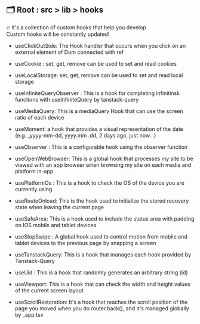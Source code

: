 ## 🗂️ Root : src > lib > hooks

🔥 It's a collection of custom hooks that help you develop<br/>
Custom hooks will be constantly updated!

- useClickOutSide: The Hook handler that occurs when you click on an external element of Dom connected with ref

- useCookie : set, get, remove can be used to set and read cookies

- useLocalStorage: set, get, remove can be used to set and read local storage

- useInfiniteQueryObserver : This is a hook for completing infinitinsk functions with useInfiniteQuery by tanstack-query

- useMediaQuery: This is a mediaQuery Hook that can use the screen ratio of each device

- useMoment: a hook that provides a visual representation of the date (e.g. \_yyyy-mm-dd, yyyy.mm .dd, 2 days ago, just now...)

- useObserver : This is a configurable hook using the observer function

- useOpenWebBrowser: This is a global hook that processes my site to be viewed with an app browser when browsing my site on each media and platform in-app

- usePlatformOs : This is a hook to check the OS of the device you are currently using

- useRouteOnload: This is the hook used to initialize the stored recovery state when leaving the current page

- useSafeArea: This is a hook used to include the status area with padding on IOS mobile and tablet devices

- useStopSwipe : A global hook used to control motion from mobile and tablet devices to the previous page by snapping a screen

- useTanstackQuery: This is a hook that manages each hook provided by Tanstack-Query

- useUid : This is a hook that randomly generates an arbitrary string (id)

- useViewport: This is a hook that can check the width and height values of the current screen layout

- useScrollRestoration: It's a hook that reaches the scroll position of the page you moved when you do router.back(), and it's managed globally by \_app.tsx
